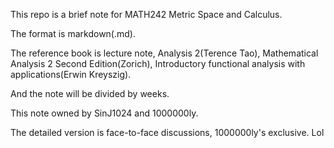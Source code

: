 This repo is a brief note for MATH242 Metric Space and Calculus. 

The format is markdown(.md). 

The reference book is lecture note, Analysis 2(Terence Tao), Mathematical Analysis 2 Second Edition(Zorich), Introductory functional analysis with applications(Erwin Kreyszig).

And the note will be divided by weeks.

This note owned by SinJ1024 and 1000000ly.

The detailed version is face-to-face discussions, 1000000ly's exclusive. Lol
